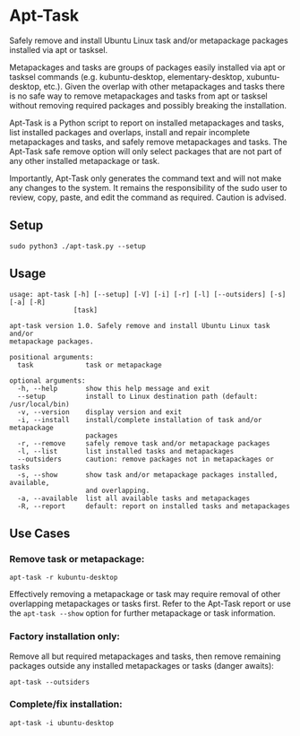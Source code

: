 # Apt-Task
Safely remove and install Ubuntu Linux task and/or metapackage packages installed via apt or tasksel.

Metapackages and tasks are groups of packages easily installed via apt or tasksel commands (e.g. kubuntu-desktop, elementary-desktop, xubuntu-desktop, etc.). Given the overlap with other metapackages and tasks there is no safe way to remove metapackages and tasks from apt or tasksel without removing required packages and possibly breaking the installation.

Apt-Task is a Python script to report on installed metapackages and tasks, list installed packages and overlaps, install and repair incomplete metapackages and tasks, and safely remove metapackages and tasks. The Apt-Task safe remove option will only select packages that are not part of any other installed metapackage or task. 

Importantly, Apt-Task only generates the command text and will not make any changes to the system. It remains the responsibility of the sudo user to review, copy, paste, and edit the command as required. Caution is advised.

## Setup
```sudo python3 ./apt-task.py --setup```

## Usage

```
usage: apt-task [-h] [--setup] [-V] [-i] [-r] [-l] [--outsiders] [-s] [-a] [-R]
                [task]

apt-task version 1.0. Safely remove and install Ubuntu Linux task and/or
metapackage packages.

positional arguments:
  task             task or metapackage

optional arguments:
  -h, --help       show this help message and exit
  --setup          install to Linux destination path (default: /usr/local/bin)
  -v, --version    display version and exit
  -i, --install    install/complete installation of task and/or metapackage
                   packages
  -r, --remove     safely remove task and/or metapackage packages
  -l, --list       list installed tasks and metapackages
  --outsiders      caution: remove packages not in metapackages or tasks
  -s, --show       show task and/or metapackage packages installed, available,
                   and overlapping.
  -a, --available  list all available tasks and metapackages
  -R, --report     default: report on installed tasks and metapackages
```

## Use Cases

### Remove task or metapackage:
```apt-task -r kubuntu-desktop```

Effectively removing a metapackage or task may require removal of other overlapping metapackages or tasks first. Refer to the Apt-Task report or use the ```apt-task --show``` option for further metapackage or task information.

### Factory installation only:
Remove all but required metapackages and tasks, then remove remaining packages outside any installed metapackages or tasks (danger awaits):

```apt-task --outsiders```

### Complete/fix installation:
```apt-task -i ubuntu-desktop```
